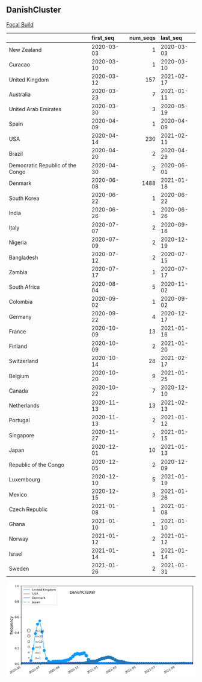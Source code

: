 

## DanishCluster
[Focal Build](https://nextstrain.org/groups/neherlab/ncov/DanishCluster?f_country=Denmark)

|                                  | first_seq   |   num_seqs | last_seq   |
|:---------------------------------|:------------|-----------:|:-----------|
| New Zealand                      | 2020-03-03  |          1 | 2020-03-03 |
| Curacao                          | 2020-03-10  |          1 | 2020-03-10 |
| United Kingdom                   | 2020-03-12  |        157 | 2021-02-17 |
| Australia                        | 2020-03-23  |          7 | 2021-01-11 |
| United Arab Emirates             | 2020-03-30  |          3 | 2020-05-19 |
| Spain                            | 2020-04-09  |          1 | 2020-04-09 |
| USA                              | 2020-04-14  |        230 | 2021-02-11 |
| Brazil                           | 2020-04-20  |          2 | 2020-04-29 |
| Democratic Republic of the Congo | 2020-04-30  |          2 | 2020-06-01 |
| Denmark                          | 2020-06-08  |       1488 | 2021-01-18 |
| South Korea                      | 2020-06-22  |          1 | 2020-06-22 |
| India                            | 2020-06-26  |          1 | 2020-06-26 |
| Italy                            | 2020-07-07  |          2 | 2020-09-16 |
| Nigeria                          | 2020-07-09  |          2 | 2020-12-19 |
| Bangladesh                       | 2020-07-12  |          2 | 2020-07-15 |
| Zambia                           | 2020-07-17  |          1 | 2020-07-17 |
| South Africa                     | 2020-08-04  |          5 | 2020-11-02 |
| Colombia                         | 2020-09-02  |          1 | 2020-09-02 |
| Germany                          | 2020-09-22  |          4 | 2020-12-17 |
| France                           | 2020-10-09  |         13 | 2021-01-16 |
| Finland                          | 2020-10-09  |          2 | 2021-01-20 |
| Switzerland                      | 2020-10-14  |         28 | 2021-02-17 |
| Belgium                          | 2020-10-20  |          9 | 2021-01-25 |
| Canada                           | 2020-10-22  |          7 | 2020-12-10 |
| Netherlands                      | 2020-11-13  |         13 | 2021-02-13 |
| Portugal                         | 2020-11-13  |          2 | 2021-01-12 |
| Singapore                        | 2020-11-27  |          2 | 2021-01-15 |
| Japan                            | 2020-12-01  |         10 | 2021-01-13 |
| Republic of the Congo            | 2020-12-05  |          2 | 2020-12-09 |
| Luxembourg                       | 2020-12-10  |          5 | 2021-01-19 |
| Mexico                           | 2020-12-15  |          3 | 2021-01-26 |
| Czech Republic                   | 2021-01-08  |          1 | 2021-01-08 |
| Ghana                            | 2021-01-10  |          1 | 2021-01-10 |
| Norway                           | 2021-01-12  |          2 | 2021-01-12 |
| Israel                           | 2021-01-14  |          1 | 2021-01-14 |
| Sweden                           | 2021-01-26  |          2 | 2021-01-31 |

![Overall trends DanishCluster](/overall_trends_figures/overall_trends_DanishCluster.png)